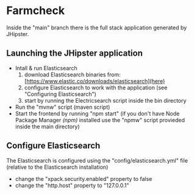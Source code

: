 # Farmcheck
Inside the "main" branch there is the full stack application generated by JHipster.

## Launching the JHipster application
* Intall & run Elasticsearch
	1. download Elasticsearch binaries from: [https://www.elastic.co/downloads/elasticsearch](here)
	2. configure Elasticsearch to work with the application (see "Configuring Elasticsearch")
	3. start by running the Electricsearch script inside the bin directory
* Run the "mvnw" script (maven script)
* Start the frontend by running "npm start" (if you don't have Node Package Manager *(npm)* installed use the "npmw" script provieded inside the main directory)

## Configure Elasticsearch
The Elasticsearch is configured using the "config/elasticsearch.yml" file (relative to the Elasticsearch installation)
* change the "xpack.security.enabled" property to false
* change the "http.host" property to "127.0.0.1"
